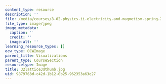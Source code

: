 ```yaml
---
content_type: resource
description: ''
file: /media/courses/8-02-physics-ii-electricity-and-magnetism-spring-2007/9879763dc42d1b120b25962353a63c27_32lattice3dthumb.jpg
file_type: image/jpeg
image_metadata:
  caption: ''
  credit: ''
  image-alt: ''
learning_resource_types: []
ocw_type: OCWImage
parent_title: Visualizations
parent_type: CourseSection
resourcetype: Image
title: 32lattice3dthumb.jpg
uid: 9879763d-c42d-1b12-0b25-962353a63c27
---
```

